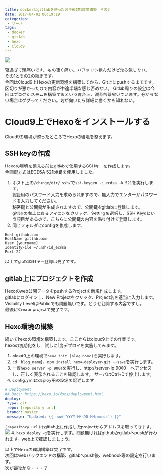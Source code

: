 ```yaml
---
title: dockerとgitlabを使ったお手軽CMS環境構築　その3
date: 2017-04-02 00:19:19
categories:
 - サーバ
tags:
 - docker
 - gitlab
 - hexo
 - Cloud9
---
```


![](/img/2017/docker_hexo_gitlab.png)

寝過ぎて頭痛いです。もの凄く痛い。バファリン飲んだけど治る気しない。  
[その1](https://www.tooth-pick.xyz/2017/03/25/easy-cms-system-1/)と[その2](https://www.tooth-pick.xyz/2017/03/25/easy-cms-system-2/)の続きです。  
今回はCloud9上Hexoの更新環境を構築してから、Git上にpushするまでです。区切りが悪かったので内容が中途半端な感じ否めない。
Gitlab周りの設定は今回はブログシステムを構築するという都合上、滅茶苦茶省いています。分からない場合はググってください。気が向いたら詳細に書くかも知れない。

<!-- more -->

# Cloud9上でHexoをインストールする
Cloud9の環境が整ったところでHexoの環境を整えます。  

## SSH keyの作成
 Hexoの環境を整える前にgitlabで使用するSSHキーを作成します。  
 今回鍵方式はECDSA 521bit鍵を使用しました。
1. ホスト上の`/change/dir/.ssh/`で`ssh-keygen -t ecdsa -b 521`を実行します。  
認証用のパスワード入力を求められますので、無入力でエンターかパスワードを入力してください。  
秘密鍵と公開鍵が生成されますので、公開鍵をgitlabに登録します。  
gitlabの右上にあるアイコンをクリック、Settingを選択し、SSH Keysという項目があるので、こちらに公開鍵の内容を貼り付けて登録します。
2. 同じフォルダにconfigを作成します。  
``` config
Host github.com
HostName gitlab.com
User [yourname]
IdentityFile ~/.ssh/id_ecdsa
Port 22
```
以上でgitのSSHキー登録は完了です。  

## gitlab上にプロジェクトを作成
Hexoのweb公開データをpushするProjectを新規作成します。  
gitlabにログインし、New Projectをクリック、Project名を適当に入力します。  
Visibility LevelはPublicでも問題無いです。どうせ公開する内容ですし。  
最後にCreate projectで完了です。

## Hexo環境の構築
続いてhexoの環境を構築します。ここからはcloud9上での作業です。  
  hexoの初期化をし、試しに1度デプロイを実施してみます。
   1. cloud9上の環境で`hexo init [blog_name]`を実行します。
   2. `cd [blog_name]`、`npm install hexo-deployer-git --save`を実行します。
   3. 一度`hexo server -p 9000`を実行し、http://server-ip:9000　へアクセスし、正しく表示されることを確認します。  サーバはCtrl+Cで停止します。
   4.  config.ymlにdeploy用の設定を記述します  
   ``` _config.yml
   # Deployment
   ## Docs: https://hexo.io/docs/deployment.html
  deploy:
    type: git
    repo: [repository url]
    branch: master
    message: "Updated: {{ now('YYYY-MM-DD HH:mm:ss') }}"
   ```
   `[repository url]`はgitlab上に作成したprojectからアドレスを取ってきます。  
   ![](/img/2017/hexo_git_project_url.png)
   4. `hexo deploy -g`を実行します。問題無ければgithubかgitlabへpushが行われます。web上で確認しましょう。

以上でHexoの環境構築は完了です。  
次回はwebバックエンドの構築、gitlabへpush後、webhook等の設定を行います。  
次が最後かな・・・？
